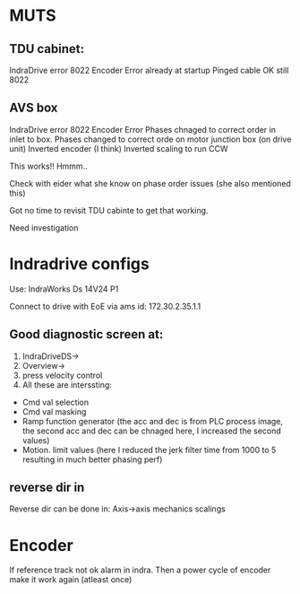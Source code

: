 # MUTS

## TDU cabinet:
IndraDrive error 8022 Encoder Error already at startup
Pinged cable OK still 8022


## AVS box
IndraDrive error 8022 Encoder Error
Phases chnaged to correct order in inlet to box.
Phases changed to correct orde on motor junction box (on drive unit)
Inverted encoder (I think)
Inverted scaling to run CCW

This works!! Hmmm..

Check with eider what she know on phase order issues (she also mentioned this)

Got no time to revisit TDU cabinte to get that working.

Need investigation

# Indradrive configs
Use: IndraWorks Ds 14V24 P1

Connect to drive with EoE via ams id: 172.30.2.35.1.1

## Good diagnostic screen at:
1. IndraDriveDS->
2. Overview->
3. press velocity control
4. All these are interssting:
  - Cmd val selection
  - Cmd val masking
  - Ramp function generator (the acc and dec is from PLC process image, the second acc and dec can be chnaged here, I increased the second values)
  - Motion. limit values (here I reduced the jerk filter time from 1000 to 5 resulting in much better phasing perf)

## reverse dir in
Reverse dir can be done in:
Axis->axis mechanics scalings

# Encoder
If reference track not ok alarm in indra. Then a power cycle of encoder make it work again (atleast once)


